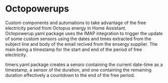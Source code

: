 # Octopowerups
Custom components and automations to take advantage of the free electricity period from Octopus energy in Home Assistant.
Octopowerup.yaml package uses the IMAP integration to trigger the update of some custom sensors using the dates and times extracted from the subject line and body of the email recived from the ensergy supplier. The main being a timestamp for the start and end of the period of free electricity.

timers.yaml package creates a sensro containing the current date-time as a timestamp, a sensor of the duration, and one containing the remaining duration effectively a countdown to the end of the free period.



